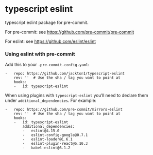 typescript eslint
=================

typescript eslint package for pre-commit.

For pre-commit: see https://github.com/pre-commit/pre-commit

For eslint: see https://github.com/eslint/eslint


### Using eslint with pre-commit

Add this to your `.pre-commit-config.yaml`:

    -   repo: https://github.com/jackton1/typescript-eslint
        rev: ''  # Use the sha / tag you want to point at
        hooks:
        -   id: typescript-eslint

When using plugins with `typescript-eslint` you'll need to declare them under
`additional_dependencies`. For example:

    -   repo: https://github.com/pre-commit/mirrors-eslint
        rev: ''  # Use the sha / tag you want to point at
        hooks:
        -   id: typescript-eslint
            additional_dependencies:
            -   eslint@4.15.0
            -   eslint-config-google@0.7.1
            -   eslint-loader@1.6.1
            -   eslint-plugin-react@6.10.3
            -   babel-eslint@6.1.2
